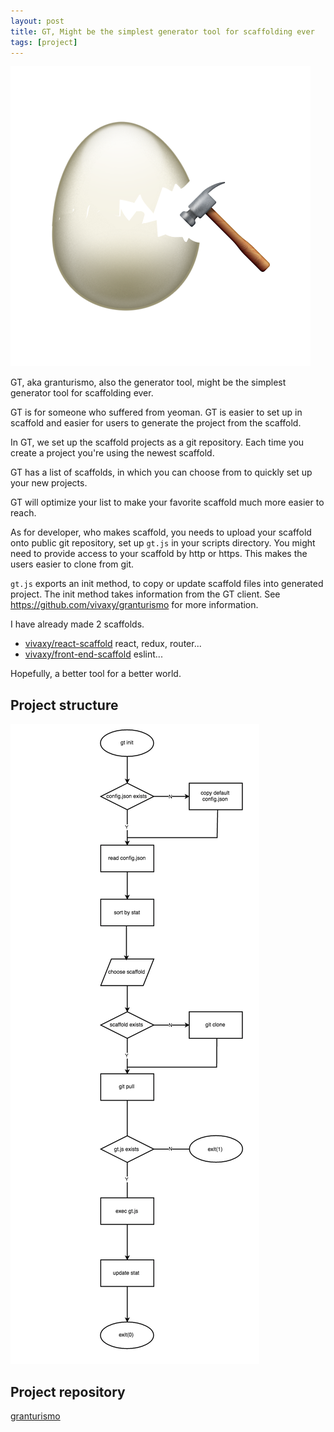 ```yaml
---
layout: post
title: GT, Might be the simplest generator tool for scaffolding ever
tags: [project]
---
```


![gt](/assets/2016-11-19-granturisomo/gt.png)

GT, aka granturismo, also the generator tool, might be the simplest generator tool for scaffolding ever.

GT is for someone who suffered from yeoman. GT is easier to set up in scaffold and easier for users to generate the project from the scaffold.

In GT, we set up the scaffold projects as a git repository. Each time you create a project you're using the newest scaffold.

GT has a list of scaffolds, in which you can choose from to quickly set up your new projects.

GT will optimize your list to make your favorite scaffold much more easier to reach.

As for developer, who makes scaffold, you needs to upload your scaffold onto public git repository, set up `gt.js` in your scripts directory. You might need to provide access to your scaffold by http or https. This makes the users easier to clone from git.

`gt.js` exports an init method, to copy or update scaffold files into generated project. The init method takes information from the GT client. See https://github.com/vivaxy/granturismo for more information.

I have already made 2 scaffolds.

* [vivaxy/react-scaffold](https://github.com/vivaxy/react-scaffold) react, redux, router...
* [vivaxy/front-end-scaffold](https://github.com/vivaxy/front-end-scaffold) eslint...

Hopefully, a better tool for a better world.

## Project structure

![flowchart](/assets/2016-11-19-granturisomo/flowchart.png)

## Project repository

[granturismo](https://github.com/vivaxy/granturismo)
